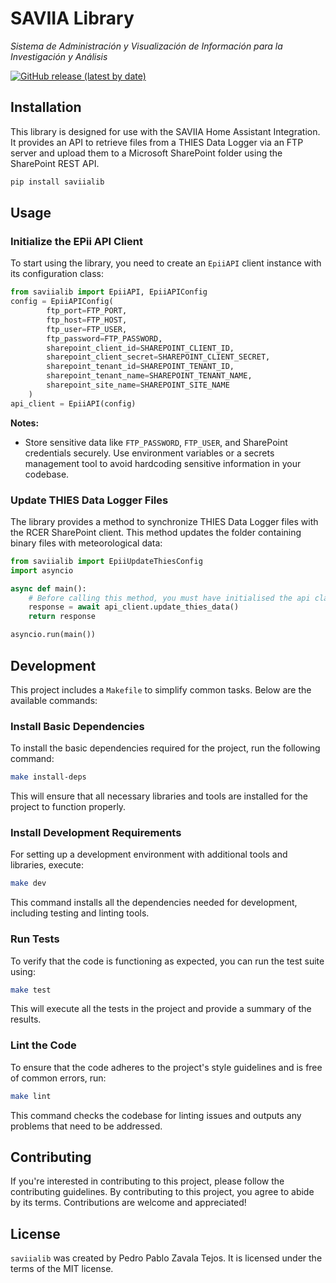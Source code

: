 # SAVIIA Library 
*Sistema de Administración y Visualización de Información para la Investigación y Análisis*

[![GitHub release (latest by date)](https://img.shields.io/github/v/release/pedrozavalat/saviia-lib?style=for-the-badge)](https://github.com/pedrozavalat/saviia-lib/releases)


## Installation
This library is designed for use with the SAVIIA Home Assistant Integration. It provides an API to retrieve files from a THIES Data Logger via an FTP server and upload them to a Microsoft SharePoint folder using the SharePoint REST API.

```bash
pip install saviialib
```

## Usage

### Initialize the EPii API Client
To start using the library, you need to create an `EpiiAPI` client instance with its configuration class:

```python
from saviialib import EpiiAPI, EpiiAPIConfig
config = EpiiAPIConfig(
        ftp_port=FTP_PORT,
        ftp_host=FTP_HOST,
        ftp_user=FTP_USER,
        ftp_password=FTP_PASSWORD,
        sharepoint_client_id=SHAREPOINT_CLIENT_ID,
        sharepoint_client_secret=SHAREPOINT_CLIENT_SECRET,
        sharepoint_tenant_id=SHAREPOINT_TENANT_ID,
        sharepoint_tenant_name=SHAREPOINT_TENANT_NAME,
        sharepoint_site_name=SHAREPOINT_SITE_NAME
    )
api_client = EpiiAPI(config)
```
**Notes:** 
- Store sensitive data like `FTP_PASSWORD`, `FTP_USER`, and SharePoint credentials securely. Use environment variables or a secrets management tool to avoid hardcoding sensitive information in your codebase.

### Update THIES Data Logger Files
The library provides a method to synchronize THIES Data Logger files with the RCER SharePoint client. This method updates the folder containing binary files with meteorological data:

```python
from saviialib import EpiiUpdateThiesConfig
import asyncio

async def main():
    # Before calling this method, you must have initialised the api class ...
    response = await api_client.update_thies_data()
    return response

asyncio.run(main())
```

## Development

This project includes a `Makefile` to simplify common tasks. Below are the available commands:

### Install Basic Dependencies
To install the basic dependencies required for the project, run the following command:

```bash
make install-deps
```

This will ensure that all necessary libraries and tools are installed for the project to function properly.

### Install Development Requirements
For setting up a development environment with additional tools and libraries, execute:

```bash
make dev
```

This command installs all the dependencies needed for development, including testing and linting tools.

### Run Tests
To verify that the code is functioning as expected, you can run the test suite using:

```bash
make test
```

This will execute all the tests in the project and provide a summary of the results.

### Lint the Code
To ensure that the code adheres to the project's style guidelines and is free of common errors, run:

```bash
make lint
```

This command checks the codebase for linting issues and outputs any problems that need to be addressed.

## Contributing
If you're interested in contributing to this project, please follow the contributing guidelines. By contributing to this project, you agree to abide by its terms.
Contributions are welcome and appreciated!

## License

`saviialib` was created by Pedro Pablo Zavala Tejos. It is licensed under the terms of the MIT license.
